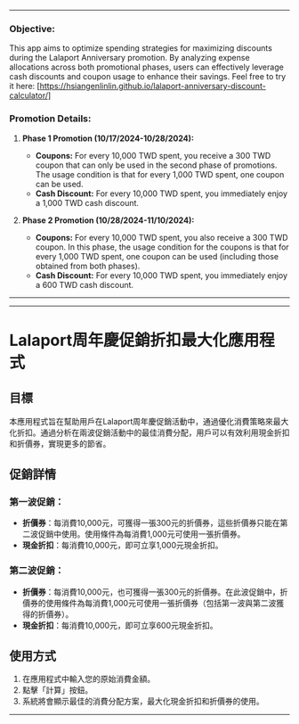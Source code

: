 * * *
### Objective:

This app aims to optimize spending strategies for maximizing discounts during the Lalaport Anniversary promotion. By analyzing expense allocations across both promotional phases, users can effectively leverage cash discounts and coupon usage to enhance their savings. 
Feel free to try it here: [https://hsiangenlinlin.github.io/lalaport-anniversary-discount-calculator/]

### Promotion Details:

1.  **Phase 1 Promotion (10/17/2024-10/28/2024):**
    
    *   **Coupons:** For every 10,000 TWD spent, you receive a 300 TWD coupon that can only be used in the second phase of promotions. The usage condition is that for every 1,000 TWD spent, one coupon can be used.
    *   **Cash Discount:** For every 10,000 TWD spent, you immediately enjoy a 1,000 TWD cash discount.
2.  **Phase 2 Promotion (10/28/2024-11/10/2024):**
    
    *   **Coupons:** For every 10,000 TWD spent, you also receive a 300 TWD coupon. In this phase, the usage condition for the coupons is that for every 1,000 TWD spent, one coupon can be used (including those obtained from both phases).
    *   **Cash Discount:** For every 10,000 TWD spent, you immediately enjoy a 600 TWD cash discount.


* * *



* * *

Lalaport周年慶促銷折扣最大化應用程式
======================

目標
--

本應用程式旨在幫助用戶在Lalaport周年慶促銷活動中，通過優化消費策略來最大化折扣。通過分析在兩波促銷活動中的最佳消費分配，用戶可以有效利用現金折扣和折價券，實現更多的節省。

促銷詳情
----

### 第一波促銷：

*   **折價券**：每消費10,000元，可獲得一張300元的折價券，這些折價券只能在第二波促銷中使用。使用條件為每消費1,000元可使用一張折價券。
*   **現金折扣**：每消費10,000元，即可立享1,000元現金折扣。

### 第二波促銷：

*   **折價券**：每消費10,000元，也可獲得一張300元的折價券。在此波促銷中，折價券的使用條件為每消費1,000元可使用一張折價券（包括第一波與第二波獲得的折價券）。
*   **現金折扣**：每消費10,000元，即可立享600元現金折扣。

使用方式
----

1.  在應用程式中輸入您的原始消費金額。
2.  點擊「計算」按鈕。
3.  系統將會顯示最佳的消費分配方案，最大化現金折扣和折價券的使用。


* * *


